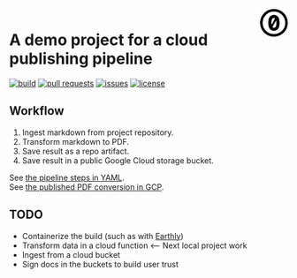 <a href="./LICENSE.md">
<img src="./images/cc0.svg" alt="Creative Commons 0"
align="right" width="10%" height="auto"/>
</a>

# A demo project for a cloud publishing pipeline

[![build](https://github.com/binkley/publishing-pipeline/actions/workflows/pipeline.yml/badge.svg)](https://github.com/binkley/publishing-pipeline/actions)
[![pull requests](https://img.shields.io/github/issues-pr/binkley/publishing-pipeline.svg)](https://github.com/binkley/publishing-pipeline/pulls)
[![issues](https://img.shields.io/github/issues/binkley/publishing-pipeline.svg)](https://github.com/binkley/publishing-pipeline/issues/)
[![license](https://img.shields.io/badge/License-CC0_1.0-lightgrey.svg)](https://creativecommons.org/public-domain/cc0/)

## Workflow

1. Ingest markdown from project repository.
2. Transform markdown to PDF.
3. Save result as a repo artifact.
4. Save result in a public Google Cloud storage bucket.

See [the pipeline steps in YAML](./.github/workflows/pipeline.yml). <br>
See [the published PDF conversion in GCP](https://storage.googleapis.com/github-publishing-pipeline/example.pdf).

## TODO

- Containerize the build (such as with [Earthly](https://earthly.dev/))
- Transform data in a cloud function <-- Next local project work
- Ingest from a cloud bucket
- Sign docs in the buckets to build user trust
